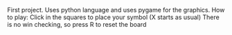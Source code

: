 First project.
Uses python language and uses pygame for the graphics.
How to play:
Click in the squares to place your symbol (X starts as usual)
There is no win checking, so press R to reset the board
